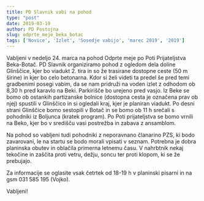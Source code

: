 ```yaml
---
title: PD Slavnik vabi na pohod
type: "post"
date: 2019-03-19
author: PD Postojna
slug: odprte_meje_beka_botac
tags: ['Novice', 'Izlet', 'Sosedje vabijo', 'marec 2019', '2019']
---
```



Vabljeni v nedeljo 24. marca na pohod Odprte meje po Poti Prijateljstva Beka-Botač. PD Slavnik organiziramo pohod z ogledom dela doline Glinščice, kjer bo viadukt 2. tira in so že trasirane dostopne ceste (50 m širine) in kjer bo celo betonarna. <!--more--> 
Kdor si želi videti ta predel še pred temi gradbenimi posegi vabim, da se nam pridruži na voden izlet z odhodom ob 8,30 h pred karavlo na Beki. Parkirišče bo urejeno pred vasjo. Iz Beke se bomo ob ostankih partizanske bolnice (dostopna cesta je označena prav ob njej) spustili v Glinščico in si ogledali kraj, kjer je planiran viadukt. Po desni strani Glinščice bomo sestopili v Botač in se bomo ob 11 h srečali s pohodniki iz Boljunca (kratek program). Po Poti prijateljstva se bomo vrnili na Beko, kjer bo v središču vasi postrežba in zabava z ansamblom.

Na pohod so vabljeni tudi pohodniki z neporavnano članarino PZS, ki bodo zavarovani, le na startu se bodo morali vpisati v seznam. Potrebna je dobra planinska obutev in oblačila primerna letnemu času. V nahrbtnik nekaj tekočine in zaščita proti vetru, dežju, soncu ter proti klopom, ki se že prebujajo.

Za informacije se oglasite vsak četrtek od 18-19 h v planinski pisarni in na gsm 031 585 195 (Vojko). 

Vabljeni!